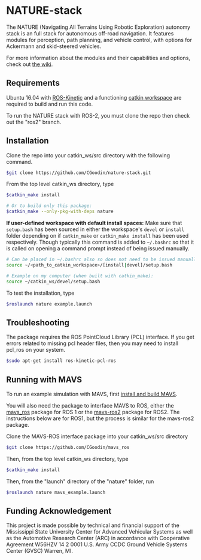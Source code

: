 # NATURE-stack
The NATURE (Navigating All Terrains Using Robotic Exploration) autonomy stack is an full stack for autonomous off-road navigation. It features modules for perception, path planning, and vehicle control, with options for Ackermann and skid-steered vehicles.

For more information about the modules and their capabilities and options, check out [the wiki](https://github.com/CGoodin/nature-stack/wiki).

## Requirements
Ubuntu 16.04 with [ROS-Kinetic](http://wiki.ros.org/kinetic/Installation/Ubuntu) and a functioning [catkin workspace](http://wiki.ros.org/catkin/Tutorials/create_a_workspace) are required to build and run this code. 


To run the NATURE stack with ROS-2, you must clone the repo then check out the "ros2" branch.

## Installation
Clone the repo into your catkin_ws/src directory with the following command.
```bash
$git clone https://github.com/CGoodin/nature-stack.git
```
From the top level catkin_ws directory, type
```bash
$catkin_make install

# Or to build only this package: 
$catkin_make --only-pkg-with-deps nature
```

__If user-defined workspace with default install spaces:__ Make sure that ```setup.bash``` has been sourced in either the workspace's ```devel``` or ```install``` folder depending on if ```catkin_make``` or ```catkin_make install``` has been used respectively. Though typically this command is added to ```~/.bashrc``` so that it is called on opening a command prompt instead of being issued manually.  

```bash 
# Can be placed in ~/.bashrc also so does not need to be issued manually
source ~/<path_to_catkin_workspace>/[install|devel]/setup.bash

# Example on my computer (when built with catkin_make): 
source ~/catkin_ws/devel/setup.bash
```

To test the installation, type
```bash
$roslaunch nature example.launch
```

##  Troubleshooting
The package requires the ROS PointCloud Library (PCL) interface. If you get errors related to missing pcl header files, then you may need to install pcl_ros on your system.
```bash
$sudo apt-get install ros-kinetic-pcl-ros
```

## Running with MAVS
To run an example simulation with MAVS, first [install and build MAVS](https://gitlab.com/cgoodin/msu-autonomous-vehicle-simulator/-/wikis/MavsBuildInstructions).

You will also need the package to interface MAVS to ROS, either the [mavs_ros]() package for ROS 1 or the [mavs-ros2]() package for ROS2. The instructions below are for ROS1, but the process is similar for the mavs-ros2 package.

Clone the MAVS-ROS interface package into your catkin_ws/src directory
```bash
$git clone https://github.com/CGoodin/mavs_ros
```

Then, from the top level catkin_ws directory, type
```bash
$catkin_make install
```
Then, from the "launch" directory of the "nature" folder, run
```bash
$roslaunch nature mavs_example.launch
```

## Funding Acknowledgement
This project is made possible by technical and financial support of the Mississippi State University Center for Advanced Vehicular Systems as well as the Automotive Research Center (ARC) in accordance with Cooperative Agreement W56HZV 14 2 0001 U.S. Army CCDC Ground Vehicle Systems Center (GVSC) Warren, MI.
